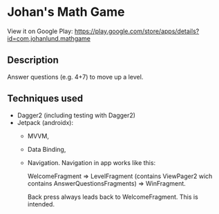 # Johan's Math Game
View it on Google Play: https://play.google.com/store/apps/details?id=com.johanlund.mathgame

## Description
Answer questions (e.g. 4+7) to move up a level.

## Techniques used
* Dagger2 (including testing with Dagger2)
* Jetpack (androidx): 
  * MVVM, 
  * Data Binding, 
  * Navigation. 
	Navigation in app works like this: 
	
	  WelcomeFragment => LevelFragment (contains ViewPager2 wich contains AnswerQuestionsFragments) => WinFragment.
	  
	  Back press always leads back to WelcomeFragment. This is intended. 
